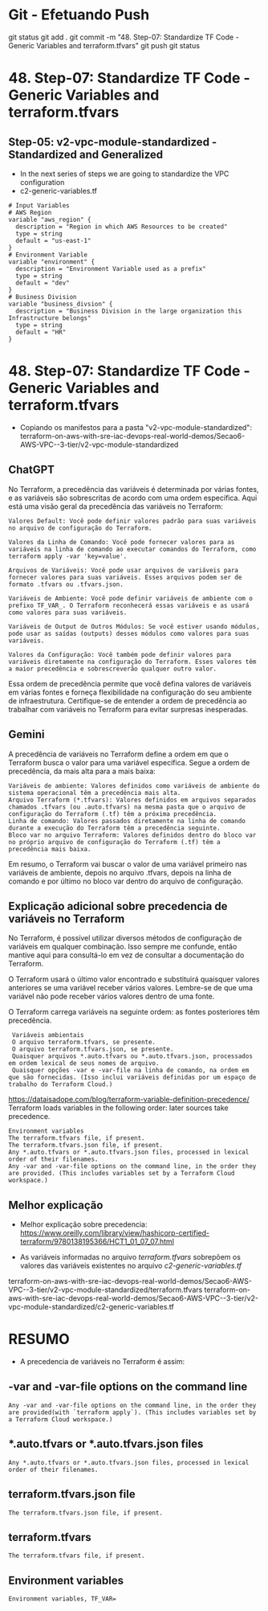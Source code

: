 
# ############################################################################
# ############################################################################
# ############################################################################
# Git - Efetuando Push

git status
git add .
git commit -m "48. Step-07: Standardize TF Code - Generic Variables and terraform.tfvars"
git push
git status


# ############################################################################
# ############################################################################
# ############################################################################
# 48. Step-07: Standardize TF Code - Generic Variables and terraform.tfvars

## Step-05: v2-vpc-module-standardized - Standardized and Generalized
- In the next series of steps we are going to standardize the VPC configuration
- c2-generic-variables.tf
```t
# Input Variables
# AWS Region
variable "aws_region" {
  description = "Region in which AWS Resources to be created"
  type = string
  default = "us-east-1"  
}
# Environment Variable
variable "environment" {
  description = "Environment Variable used as a prefix"
  type = string
  default = "dev"
}
# Business Division
variable "business_divsion" {
  description = "Business Division in the large organization this Infrastructure belongs"
  type = string
  default = "HR"
}
```




# ############################################################################
# ############################################################################
# ############################################################################
# 48. Step-07: Standardize TF Code - Generic Variables and terraform.tfvars

- Copiando os manifestos para a pasta "v2-vpc-module-standardized":
terraform-on-aws-with-sre-iac-devops-real-world-demos/Secao6-AWS-VPC--3-tier/v2-vpc-module-standardized


## ChatGPT

No Terraform, a precedência das variáveis é determinada por várias fontes, e as variáveis são sobrescritas de acordo com uma ordem específica. Aqui está uma visão geral da precedência das variáveis no Terraform:

    Valores Default: Você pode definir valores padrão para suas variáveis no arquivo de configuração do Terraform.

    Valores da Linha de Comando: Você pode fornecer valores para as variáveis na linha de comando ao executar comandos do Terraform, como terraform apply -var 'key=value'.

    Arquivos de Variáveis: Você pode usar arquivos de variáveis para fornecer valores para suas variáveis. Esses arquivos podem ser de formato .tfvars ou .tfvars.json.

    Variáveis de Ambiente: Você pode definir variáveis de ambiente com o prefixo TF_VAR_. O Terraform reconhecerá essas variáveis e as usará como valores para suas variáveis.

    Variáveis de Output de Outros Módulos: Se você estiver usando módulos, pode usar as saídas (outputs) desses módulos como valores para suas variáveis.

    Valores da Configuração: Você também pode definir valores para variáveis diretamente na configuração do Terraform. Esses valores têm a maior precedência e sobrescreverão qualquer outro valor.

Essa ordem de precedência permite que você defina valores de variáveis em várias fontes e forneça flexibilidade na configuração do seu ambiente de infraestrutura. Certifique-se de entender a ordem de precedência ao trabalhar com variáveis no Terraform para evitar surpresas inesperadas.



## Gemini

A precedência de variáveis no Terraform define a ordem em que o Terraform busca o valor para uma variável específica. Segue a ordem de precedência, da mais alta para a mais baixa:

    Variáveis de ambiente: Valores definidos como variáveis de ambiente do sistema operacional têm a precedência mais alta.
    Arquivo Terraform (*.tfvars): Valores definidos em arquivos separados chamados .tfvars (ou .auto.tfvars) na mesma pasta que o arquivo de configuração do Terraform (.tf) têm a próxima precedência.
    Linha de comando: Valores passados diretamente na linha de comando durante a execução do Terraform têm a precedência seguinte.
    Bloco var no arquivo Terraform: Valores definidos dentro do bloco var no próprio arquivo de configuração do Terraform (.tf) têm a precedência mais baixa.

Em resumo, o Terraform vai buscar o valor de uma variável primeiro nas variáveis de ambiente, depois no arquivo .tfvars, depois na linha de comando e por último no bloco var dentro do arquivo de configuração.




## Explicação adicional sobre precedencia de variáveis no Terraform

No Terraform, é possível utilizar diversos métodos de configuração de variáveis em qualquer combinação. Isso sempre me confunde, então mantive aqui para consultá-lo em vez de consultar a documentação do Terraform.

O Terraform usará o último valor encontrado e substituirá quaisquer valores anteriores se uma variável receber vários valores. Lembre-se de que uma variável não pode receber vários valores dentro de uma fonte.

O Terraform carrega variáveis na seguinte ordem: as fontes posteriores têm precedência.

     Variáveis ​​ambientais
     O arquivo terraform.tfvars, se presente.
     O arquivo terraform.tfvars.json, se presente.
     Quaisquer arquivos *.auto.tfvars ou *.auto.tfvars.json, processados em ordem lexical de seus nomes de arquivo.
     Quaisquer opções -var e -var-file na linha de comando, na ordem em que são fornecidas. (Isso inclui variáveis definidas por um espaço de trabalho do Terraform Cloud.)





<https://dataisadope.com/blog/terraform-variable-definition-precedence/>
Terraform loads variables in the following order: later sources take precedence.

    Environment variables
    The terraform.tfvars file, if present.
    The terraform.tfvars.json file, if present.
    Any *.auto.tfvars or *.auto.tfvars.json files, processed in lexical order of their filenames.
    Any -var and -var-file options on the command line, in the order they are provided. (This includes variables set by a Terraform Cloud workspace.)



## Melhor explicação
- Melhor explicação sobre precedencia:
<https://www.oreilly.com/library/view/hashicorp-certified-terraform/9780138195366/HCT1_01_07_07.html>



- As variáveis informadas no arquivo *terraform.tfvars* sobrepõem os valores das variáveis existentes no arquivo *c2-generic-variables.tf*

terraform-on-aws-with-sre-iac-devops-real-world-demos/Secao6-AWS-VPC--3-tier/v2-vpc-module-standardized/terraform.tfvars
terraform-on-aws-with-sre-iac-devops-real-world-demos/Secao6-AWS-VPC--3-tier/v2-vpc-module-standardized/c2-generic-variables.tf





# ############################################################################
# ############################################################################
# ############################################################################
# RESUMO

- A precedencia de variáveis no Terraform é assim:

## -var and -var-file options on the command line
    Any -var and -var-file options on the command line, in the order they are provided(with `terraform apply`). (This includes variables set by a Terraform Cloud workspace.) 

## *.auto.tfvars or *.auto.tfvars.json files
    Any *.auto.tfvars or *.auto.tfvars.json files, processed in lexical order of their filenames.

## terraform.tfvars.json file
    The terraform.tfvars.json file, if present.

## terraform.tfvars
    The terraform.tfvars file, if present.

## Environment variables
    Environment variables, TF_VAR=